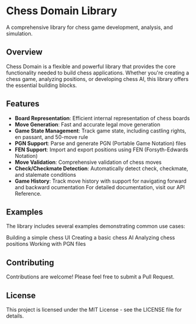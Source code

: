 # Chess Domain Library

A comprehensive library for chess game development, analysis, and simulation.

## Overview

Chess Domain is a flexible and powerful library that provides the core functionality needed to build chess applications. Whether you're creating a chess game, analyzing positions, or developing chess AI, this library offers the essential building blocks.

## Features

- **Board Representation**: Efficient internal representation of chess boards
- **Move Generation**: Fast and accurate legal move generation
- **Game State Management**: Track game state, including castling rights, en passant, and 50-move rule
- **PGN Support**: Parse and generate PGN (Portable Game Notation) files
- **FEN Support**: Import and export positions using FEN (Forsyth-Edwards Notation)
- **Move Validation**: Comprehensive validation of chess moves
- **Check/Checkmate Detection**: Automatically detect check, checkmate, and stalemate conditions
- **Game History**: Track move history with support for navigating forward and backward
  ocumentation
  For detailed documentation, visit our API Reference.

## Examples
The library includes several examples demonstrating common use cases:

Building a simple chess UI
Creating a basic chess AI
Analyzing chess positions
Working with PGN files

## Contributing
Contributions are welcome! Please feel free to submit a Pull Request.

## License
This project is licensed under the MIT License - see the LICENSE file for details.